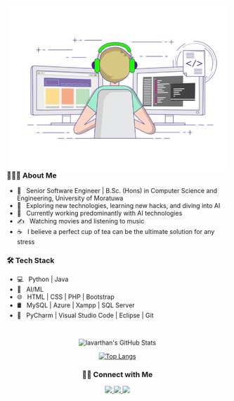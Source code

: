 <img align="right" alt="GIF" src="https://raw.githubusercontent.com/devSouvik/devSouvik/master/gif3.gif" width="500"/>

<h3><b> 👨🏻‍💻 About Me </b></h3>

- 🔭 &nbsp; Senior Software Engineer | B.Sc. (Hons) in Computer Science and Engineering, University of Moratuwa  
- 🤔 &nbsp; Exploring new technologies, learning new hacks, and diving into AI  
- 🤖 &nbsp; Currently working predominantly with AI technologies  
- ✍️ &nbsp; Watching movies and listening to music  
- ☕ &nbsp; I believe a perfect cup of tea can be the ultimate solution for any stress  

<h3>🛠 Tech Stack</h3>

- 💻 &nbsp; Python | Java  
- 🤖 &nbsp; AI/ML  
- 🌐 &nbsp; HTML | CSS | PHP | Bootstrap  
- 🛢 &nbsp; MySQL | Azure | Xampp | SQL Server  
- 🔧 &nbsp; PyCharm | Visual Studio Code | Eclipse | Git  

<br>

<p align="center">
  <img decoding="async" loading="lazy" src="https://github-readme-stats-oo4ka4eqt-lavarthans-projects.vercel.app/api?username=lavarthan97&count_private=true&show_icons=true&line_height=20&title_color=7A7ADB&icon_color=2234AE&text_color=D3D3D3&bg_color=000000&v=1" alt="lavarthan's GitHub Stats">
</p>

<p align="center">
  <a href="https://github.com/lavarthan97/github-readme-stats">
    <img decoding="async" loading="lazy" src="https://github-readme-stats-oo4ka4eqt-lavarthans-projects.vercel.app/api/top-langs/?username=lavarthan97&layout=compact&text_color=daf7dc&bg_color=151515" alt="Top Langs">
  </a>
</p>
<h3 align="center"> 🤝🏻 Connect with Me </h3>

<p align="center">
  <a href="https://www.instagram.com/lavarthan/" target="_blank" rel="noopener noreferrer">
    <img src="https://img.icons8.com/plasticine/100/000000/instagram-new.png" width="50" />
  </a>
  <a href="https://www.linkedin.com/in/lavarthan-selvaratnam/" target="_blank" rel="noopener noreferrer">
    <img src="https://img.icons8.com/plasticine/100/000000/linkedin.png" width="50" />
  </a>
  <a href="mailto:lavarthan97@gmail.com" target="_blank" rel="noopener noreferrer">
    <img src="https://img.icons8.com/plasticine/100/000000/gmail.png" width="50" />
  </a>
</p>
